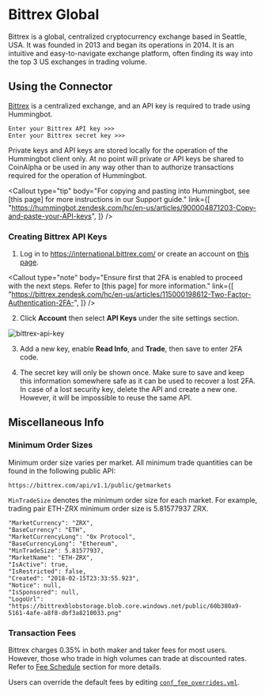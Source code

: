 # Bittrex Global

Bittrex is a global, centralized cryptocurrency exchange based in Seattle, USA. It was founded in 2013 and began its operations in 2014. It is an intuitive and easy-to-navigate exchange platform, often finding its way into the top 3 US exchanges in trading volume.

## Using the Connector

[Bittrex](https://international.bittrex.com/) is a centralized exchange, and an API key is required to trade using Hummingbot.

```
Enter your Bittrex API key >>>
Enter your Bittrex secret key >>>
```

Private keys and API keys are stored locally for the operation of the Hummingbot client only. At no point will private or API keys be shared to CoinAlpha or be used in any way other than to authorize transactions required for the operation of Hummingbot.

<Callout
  type="tip"
  body="For copying and pasting into Hummingbot, see [this page] for more instructions in our Support guide."
  link={[
    "https://hummingbot.zendesk.com/hc/en-us/articles/900004871203-Copy-and-paste-your-API-keys",
  ]}
/>

### Creating Bittrex API Keys

1. Log in to https://international.bittrex.com/ or create an account on [this page](https://international.bittrex.com/account/register).

<Callout
  type="note"
  body="Ensure first that 2FA is enabled to proceed with the next steps. Refer to [this page] for more information."
  link={[
    "https://bittrex.zendesk.com/hc/en-us/articles/115000198612-Two-Factor-Authentication-2FA-",
  ]}
/>

2. Click **Account** then select **API Keys** under the site settings section.

![bittrex-api-key](/assets/img/bittrex_api_key.png)

3. Add a new key, enable **Read Info**, and **Trade**, then save to enter 2FA code.

<Callout
  type="warning"
  body="For API key permissions, we recommend using #trade# enabled API keys; enabling #withdraw#, or the equivalent is unnecessary for current Hummingbot strategies."
/>

4. The secret key will only be shown once. Make sure to save and keep this information somewhere safe as it can be used to recover a lost 2FA. In case of a lost security key, delete the API and create a new one. However, it will be impossible to reuse the same API.

## Miscellaneous Info

### Minimum Order Sizes

Minimum order size varies per market. All minimum trade quantities can be found in the following public API:

```
https://bittrex.com/api/v1.1/public/getmarkets
```

`MinTradeSize` denotes the minimum order size for each market. For example, trading pair ETH-ZRX minimum order size is 5.81577937 ZRX.

```
"MarketCurrency": "ZRX",
"BaseCurrency": "ETH",
"MarketCurrencyLong": "0x Protocol",
"BaseCurrencyLong": "Ethereum",
"MinTradeSize": 5.81577937,
"MarketName": "ETH-ZRX",
"IsActive": true,
"IsRestricted": false,
"Created": "2018-02-15T23:33:55.923",
"Notice": null,
"IsSponsored": null,
"LogoUrl": "https://bittrexblobstorage.blob.core.windows.net/public/60b380a9-5161-4afe-a8f8-dbf3a8210033.png"
```

### Transaction Fees

Bittrex charges 0.35% in both maker and taker fees for most users. However, those who trade in high volumes can trade at discounted rates. Refer to [Fee Schedule](https://bittrex.zendesk.com/hc/en-us/articles/115000199651-What-fees-does-Bittrex-charge-/) section for more details.

Users can override the default fees by editing [`conf_fee_overrides.yml`](/operation/override-fees/).
